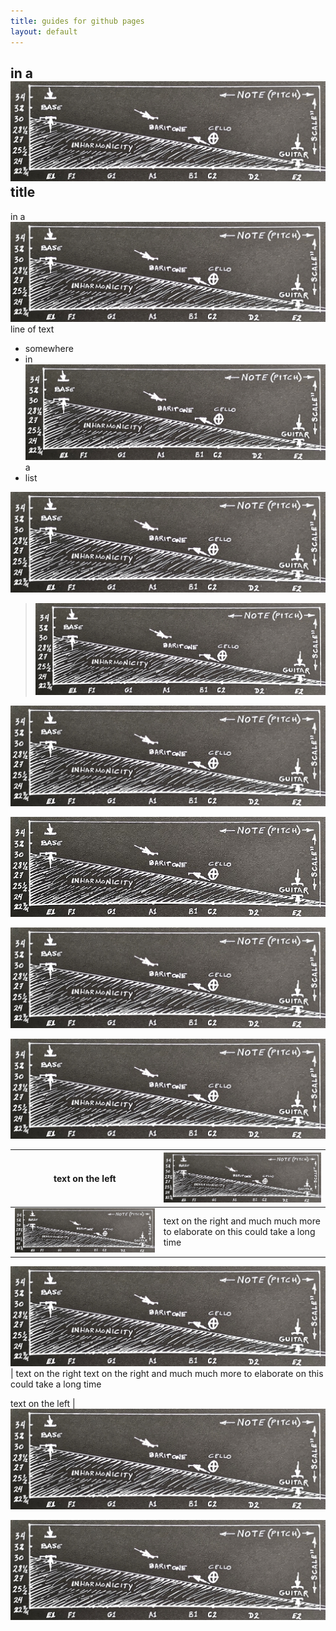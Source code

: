 ```yaml
---
title: guides for github pages
layout: default
---
```


## in a ![inharmony](/help/20200517_inharmonicity.jpg) title

in a ![inharmony](/help/20200517_inharmonicity.jpg) line of text

* somewhere
* in ![inharmony](/help/20200517_inharmonicity.jpg) a
* list


![inharmony](/help/20200517_inharmonicity.jpg)


> ![inharmony](/help/20200517_inharmonicity.jpg)


![inharmony](/help/20200517_inharmonicity_50.jpg)


![inharmony](/help/20200517_inharmonicity_25.jpg)


*![inharmony](/help/20200517_inharmonicity_50.jpg)*


**![inharmony](/help/20200517_inharmonicity_50.jpg)**


text on the left | ![inharmony](/help/20200517_inharmonicity_50.jpg)
-|-
![inharmony](/help/20200517_inharmonicity_50.jpg)| text on the right and much much more to elaborate on this could take a long time



![inharmony](/help/20200517_inharmonicity_50.jpg)| text on the right 	text on the right and much much more to elaborate on this could take a long time



text on the left | ![inharmony](/help/20200517_inharmonicity_50.jpg)


~~![inharmony](/help/20200517_inharmonicity_50.jpg)~~


